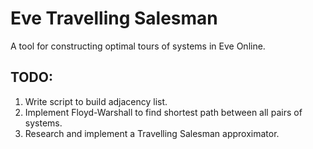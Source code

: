 # Eve Travelling Salesman
A tool for constructing optimal tours of systems in Eve Online. 

## TODO:
1. Write script to build adjacency list. 
2. Implement Floyd-Warshall to find shortest path between all pairs of systems. 
3. Research and implement a Travelling Salesman approximator. 
